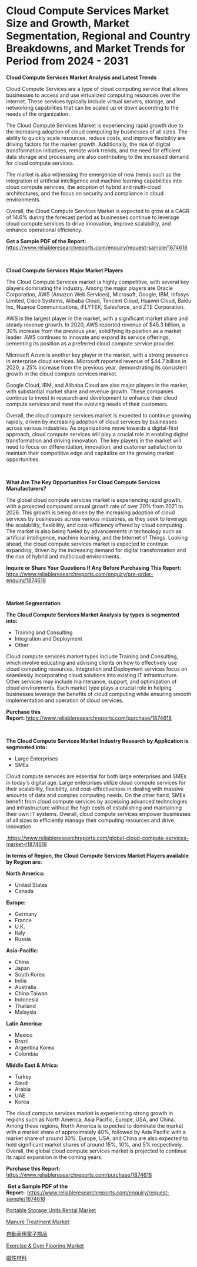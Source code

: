<p><h1>Cloud Compute Services Market Size and Growth, Market Segmentation, Regional and Country Breakdowns, and Market Trends for Period from 2024 -  2031</h1></p><p><strong>Cloud Compute Services Market Analysis and Latest Trends</strong></p>
<p><p>Cloud Compute Services are a type of cloud computing service that allows businesses to access and use virtualized computing resources over the internet. These services typically include virtual servers, storage, and networking capabilities that can be scaled up or down according to the needs of the organization.</p><p>The Cloud Compute Services Market is experiencing rapid growth due to the increasing adoption of cloud computing by businesses of all sizes. The ability to quickly scale resources, reduce costs, and improve flexibility are driving factors for the market growth. Additionally, the rise of digital transformation initiatives, remote work trends, and the need for efficient data storage and processing are also contributing to the increased demand for cloud compute services.</p><p>The market is also witnessing the emergence of new trends such as the integration of artificial intelligence and machine learning capabilities into cloud compute services, the adoption of hybrid and multi-cloud architectures, and the focus on security and compliance in cloud environments.</p><p>Overall, the Cloud Compute Services Market is expected to grow at a CAGR of 14.6% during the forecast period as businesses continue to leverage cloud compute services to drive innovation, improve scalability, and enhance operational efficiency.</p></p>
<p><strong>Get a Sample PDF of the Report:&nbsp;</strong> <a href="https://www.reliableresearchreports.com/enquiry/request-sample/1874618">https://www.reliableresearchreports.com/enquiry/request-sample/1874618</a></p>
<p>&nbsp;</p>
<p><strong>Cloud Compute Services Major Market Players</strong></p>
<p><p>The Cloud Compute Services market is highly competitive, with several key players dominating the industry. Among the major players are Oracle Corporation, AWS (Amazon Web Services), Microsoft, Google, IBM, Infosys Limited, Cisco Systems, Alibaba Cloud, Tencent Cloud, Huawei Cloud, Baidu Inc, Nuance Communications, iFLYTEK, Salesforce, and ZTE Corporation.</p><p>AWS is the largest player in the market, with a significant market share and steady revenue growth. In 2020, AWS reported revenue of $45.3 billion, a 30% increase from the previous year, solidifying its position as a market leader. AWS continues to innovate and expand its service offerings, cementing its position as a preferred cloud compute service provider.</p><p>Microsoft Azure is another key player in the market, with a strong presence in enterprise cloud services. Microsoft reported revenue of $44.7 billion in 2020, a 25% increase from the previous year, demonstrating its consistent growth in the cloud compute services market.</p><p>Google Cloud, IBM, and Alibaba Cloud are also major players in the market, with substantial market share and revenue growth. These companies continue to invest in research and development to enhance their cloud compute services and meet the evolving needs of their customers.</p><p>Overall, the cloud compute services market is expected to continue growing rapidly, driven by increasing adoption of cloud services by businesses across various industries. As organizations move towards a digital-first approach, cloud compute services will play a crucial role in enabling digital transformation and driving innovation. The key players in the market will need to focus on differentiation, innovation, and customer satisfaction to maintain their competitive edge and capitalize on the growing market opportunities.</p></p>
<p>&nbsp;</p>
<p><strong>What Are The Key Opportunities For Cloud Compute Services Manufacturers?</strong></p>
<p><p>The global cloud compute services market is experiencing rapid growth, with a projected compound annual growth rate of over 20% from 2021 to 2026. This growth is being driven by the increasing adoption of cloud services by businesses across various industries, as they seek to leverage the scalability, flexibility, and cost-efficiency offered by cloud computing. The market is also being fueled by advancements in technology such as artificial intelligence, machine learning, and the Internet of Things. Looking ahead, the cloud compute services market is expected to continue expanding, driven by the increasing demand for digital transformation and the rise of hybrid and multicloud environments.</p></p>
<p><strong>Inquire or Share Your Questions If Any Before Purchasing This Report:</strong> <a href="https://www.reliableresearchreports.com/enquiry/pre-order-enquiry/1874618">https://www.reliableresearchreports.com/enquiry/pre-order-enquiry/1874618</a></p>
<p>&nbsp;</p>
<p><strong>Market Segmentation</strong></p>
<p><strong>The Cloud Compute Services Market Analysis by types is segmented into:</strong></p>
<p><ul><li>Training and Consulting</li><li>Integration and Deployment</li><li>Other</li></ul></p>
<p><p>Cloud compute services market types include Training and Consulting, which involve educating and advising clients on how to effectively use cloud computing resources. Integration and Deployment services focus on seamlessly incorporating cloud solutions into existing IT infrastructure. Other services may include maintenance, support, and optimization of cloud environments. Each market type plays a crucial role in helping businesses leverage the benefits of cloud computing while ensuring smooth implementation and operation of cloud services.</p></p>
<p><strong>Purchase this Report:&nbsp;</strong><a href="https://www.reliableresearchreports.com/purchase/1874618">https://www.reliableresearchreports.com/purchase/1874618</a></p>
<p>&nbsp;</p>
<p><strong>The Cloud Compute Services Market Industry Research by Application is segmented into:</strong></p>
<p><ul><li>Large Enterprises</li><li>SMEs</li></ul></p>
<p><p>Cloud compute services are essential for both large enterprises and SMEs in today's digital age. Large enterprises utilize cloud compute services for their scalability, flexibility, and cost-effectiveness in dealing with massive amounts of data and complex computing needs. On the other hand, SMEs benefit from cloud compute services by accessing advanced technologies and infrastructure without the high costs of establishing and maintaining their own IT systems. Overall, cloud compute services empower businesses of all sizes to efficiently manage their computing resources and drive innovation.</p></p>
<p><a href="https://www.reliableresearchreports.com/global-cloud-compute-services-market-r1874618">&nbsp;https://www.reliableresearchreports.com/global-cloud-compute-services-market-r1874618</a></p>
<p><strong>In terms of Region, the Cloud Compute Services Market Players available by Region are:</strong></p>
<p>
    <p> <strong> North America: </strong>
        <ul>
            <li>United States</li>
            <li>Canada</li>
        </ul>
        </p> 
    <p> <strong> Europe: </strong>
        <ul>
            <li>Germany</li>
            <li>France</li>
            <li>U.K.</li>
            <li>Italy</li>
            <li>Russia</li>
        </ul>
        </p> 
    <p> <strong> Asia-Pacific: </strong>
        <ul>
            <li>China</li>
            <li>Japan</li>
            <li>South Korea</li>
            <li>India</li>
            <li>Australia</li>
            <li>China Taiwan</li>
            <li>Indonesia</li>
            <li>Thailand</li>
            <li>Malaysia</li>
        </ul>
        </p> 
    <p> <strong> Latin America: </strong>
        <ul>
            <li>Mexico</li>
            <li>Brazil</li>
            <li>Argentina Korea</li>
            <li>Colombia</li>
        </ul>
        </p> 
    <p> <strong> Middle East & Africa: </strong>
        <ul>
            <li>Turkey</li>
            <li>Saudi</li>
            <li>Arabia</li>
            <li>UAE</li>
            <li>Korea</li>
        </ul>
    </p>
    </p>
<p><p>The cloud compute services market is experiencing strong growth in regions such as North America, Asia Pacific, Europe, USA, and China. Among these regions, North America is expected to dominate the market with a market share of approximately 40%, followed by Asia Pacific with a market share of around 30%. Europe, USA, and China are also expected to hold significant market shares of around 15%, 10%, and 5% respectively. Overall, the global cloud compute services market is projected to continue its rapid expansion in the coming years.</p></p>
<p><strong>Purchase this Report: </strong><a href="https://www.reliableresearchreports.com/purchase/1874618">https://www.reliableresearchreports.com/purchase/1874618</a></p>
<p>&nbsp;<strong>Get a Sample PDF of the Report:&nbsp;&nbsp;</strong><a href="https://www.reliableresearchreports.com/enquiry/request-sample/1874618">https://www.reliableresearchreports.com/enquiry/request-sample/1874618</a></p>
<p><strong></strong></p>
<p><p><a href="https://www.linkedin.com/pulse/portable-storage-units-rental-market-research-report-its-qryxe?trackingId=%2B8qDEuZW2lpaTu9A4AzBAg%3D%3D">Portable Storage Units Rental Market</a></p><p><a href="https://github.com/fiixsa/Market-Research-Report-List-2/blob/main/manure-treatment-market.md">Manure Treatment Market</a></p><p><a href="https://github.com/AriMuller2009/Market-Research-Report-List-1/blob/main/917111060211.md">自動車用電子部品</a></p><p><a href="https://issuu.com/reportprime-2/docs/exercise-gym-flooring-market-size-2030.pptx">Exercise & Gym Flooring Market</a></p><p><a href="https://github.com/bucuel854722/Market-Research-Report-List-2/blob/main/113977060210.md">磁性材料</a></p></p>